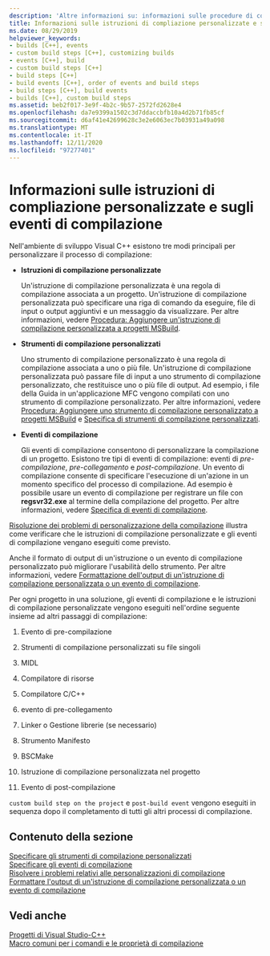 ```yaml
---
description: 'Altre informazioni su: informazioni sulle procedure di compilazione personalizzate e sugli eventi di compilazione'
title: Informazioni sulle istruzioni di compliazione personalizzate e sugli eventi di compilazione
ms.date: 08/29/2019
helpviewer_keywords:
- builds [C++], events
- custom build steps [C++], customizing builds
- events [C++], build
- custom build steps [C++]
- build steps [C++]
- build events [C++], order of events and build steps
- build steps [C++], build events
- builds [C++], custom build steps
ms.assetid: beb2f017-3e9f-4b2c-9b57-2572fd2628e4
ms.openlocfilehash: da7e9399a1502c3d7ddaccbfb10a4d2b71fb85cf
ms.sourcegitcommit: d6af41e42699628c3e2e6063ec7b03931a49a098
ms.translationtype: MT
ms.contentlocale: it-IT
ms.lasthandoff: 12/11/2020
ms.locfileid: "97277401"
---
```

# <a name="understanding-custom-build-steps-and-build-events"></a>Informazioni sulle istruzioni di compliazione personalizzate e sugli eventi di compilazione

Nell'ambiente di sviluppo Visual C++ esistono tre modi principali per personalizzare il processo di compilazione:

- **Istruzioni di compilazione personalizzate**

   Un'istruzione di compilazione personalizzata è una regola di compilazione associata a un progetto. Un'istruzione di compilazione personalizzata può specificare una riga di comando da eseguire, file di input o output aggiuntivi e un messaggio da visualizzare. Per altre informazioni, vedere [Procedura: Aggiungere un'istruzione di compilazione personalizzata a progetti MSBuild](how-to-add-a-custom-build-step-to-msbuild-projects.md).

- **Strumenti di compilazione personalizzati**

   Uno strumento di compilazione personalizzato è una regola di compilazione associata a uno o più file. Un'istruzione di compilazione personalizzata può passare file di input a uno strumento di compilazione personalizzato, che restituisce uno o più file di output. Ad esempio, i file della Guida in un'applicazione MFC vengono compilati con uno strumento di compilazione personalizzato. Per altre informazioni, vedere [Procedura: Aggiungere uno strumento di compilazione personalizzato a progetti MSBuild](how-to-add-custom-build-tools-to-msbuild-projects.md) e [Specifica di strumenti di compilazione personalizzati](specifying-custom-build-tools.md).

- **Eventi di compilazione**

   Gli eventi di compilazione consentono di personalizzare la compilazione di un progetto. Esistono tre tipi di eventi di compilazione: eventi di *pre-compilazione*, *pre-collegamento* e *post-compilazione*. Un evento di compilazione consente di specificare l'esecuzione di un'azione in un momento specifico del processo di compilazione. Ad esempio è possibile usare un evento di compilazione per registrare un file con **regsvr32.exe** al termine della compilazione del progetto. Per altre informazioni, vedere [Specifica di eventi di compilazione](specifying-build-events.md).

[Risoluzione dei problemi di personalizzazione della compilazione](troubleshooting-build-customizations.md) illustra come verificare che le istruzioni di compilazione personalizzate e gli eventi di compilazione vengano eseguiti come previsto.

Anche il formato di output di un'istruzione o un evento di compilazione personalizzato può migliorare l'usabilità dello strumento. Per altre informazioni, vedere [Formattazione dell'output di un'istruzione di compilazione personalizzata o un evento di compilazione](formatting-the-output-of-a-custom-build-step-or-build-event.md).

Per ogni progetto in una soluzione, gli eventi di compilazione e le istruzioni di compilazione personalizzate vengono eseguiti nell'ordine seguente insieme ad altri passaggi di compilazione:

1. Evento di pre-compilazione

2. Strumenti di compilazione personalizzati su file singoli

3. MIDL

4. Compilatore di risorse

5. Compilatore C/C++

6. evento di pre-collegamento

7. Linker o Gestione librerie (se necessario)

8. Strumento Manifesto

9. BSCMake

10. Istruzione di compilazione personalizzata nel progetto

11. Evento di post-compilazione

`custom build step on the project` e `post-build event` vengono eseguiti in sequenza dopo il completamento di tutti gli altri processi di compilazione.

## <a name="in-this-section"></a>Contenuto della sezione

[Specificare gli strumenti di compilazione personalizzati](specifying-custom-build-tools.md)<br/>
[Specificare gli eventi di compilazione](specifying-build-events.md)<br/>
[Risolvere i problemi relativi alle personalizzazioni di compilazione](troubleshooting-build-customizations.md)<br/>
[Formattare l'output di un'istruzione di compilazione personalizzata o un evento di compilazione](formatting-the-output-of-a-custom-build-step-or-build-event.md)

## <a name="see-also"></a>Vedi anche

[Progetti di Visual Studio-C++](creating-and-managing-visual-cpp-projects.md)<br>
[Macro comuni per i comandi e le proprietà di compilazione](reference/common-macros-for-build-commands-and-properties.md)
